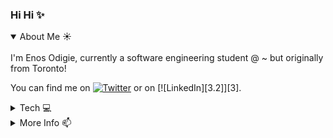 ### Hi Hi ✨

<details open>
<summary>About Me ☀️</summary>
<br>
I'm Enos Odigie, currently a software engineering student @ ~ but originally from Toronto! 

<!-- Actual text -->

You can find me on [![Twitter][1.2]][1] or on [![LinkedIn][3.2]][3].

<!-- Icons -->

[1.2]: http://i.imgur.com/wWzX9uB.png (twitter icon without padding)
[2.2]: https://raw.githubusercontent.com/MartinHeinz/MartinHeinz/master/linkedin-3-16.png (LinkedIn icon without padding)

<!-- Links to social media accounts -->

[1]: https://twitter.com/enosiie
[2]: https://www.linkedin.com
</details>

<details>
<summary>Tech 💻</summary>
<br>
<p>
 
  - Technologies/IDEs: VSCode, Pycharm, React, MySQL, Oracle
  - Languages: Python, SQL, Java, Javascript, HTML/CSS

</p>
</details>

<details>
<summary>More Info 📫</summary>
<br>
<p>
  - website: www.enosie.com
</p>
</details>
